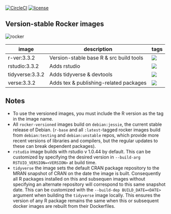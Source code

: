 [![CircleCI](https://circleci.com/gh/rocker-org/rocker-versioned.svg?style=svg)](https://circleci.com/gh/rocker-org/rocker-versioned) [![license](https://img.shields.io/badge/license-GPLv2-blue.svg)](https://opensource.org/licenses/GPL-2.0)


## Version-stable Rocker images

![rocker](https://avatars0.githubusercontent.com/u/9100160?v=3&s=200)


image            | description                               | tags 
---------------- | ----------------------------------------  | ---- 
r-ver:3.3.2      |  Version-stable base R & src build tools  | [![](https://images.microbadger.com/badges/image/rocker/r-ver.svg)](https://microbadger.com/images/rocker/r-ver "Get your own image badge on microbadger.com")  
rstudio:3.3.2    |  Adds rstudio                             | [![](https://images.microbadger.com/badges/image/cboettig/rstudio.svg)](https://microbadger.com/)  
tidyverse:3.3.2  |  Adds tidyverse & devtools                | [![](https://images.microbadger.com/badges/image/rocker/tidyverse.svg)](https://microbadger.com/images/rocker/tidyverse "Get your own image badge on microbadger.com")  
verse:3.3.2      |  Adds tex & publishing-related packages   | [![](https://images.microbadger.com/badges/image/rocker/verse.svg)](https://microbadger.com/images/rocker/verse "Get your own image badge on microbadger.com")  


Notes
-----

- To use the versioned images, you must include the R version as the tag in the image name.
- All `rocker-versioned` images build on `debian:jessie`, the current stable release of Debian. (`r-base` and all `:latest`-tagged rocker images build from `debian:testing` and `debian:unstable` repos, which provide more recent versions of libraries and compilers, but the regular updates to these can break dependent packages).
- `rstudio` image builds with rstudio v 1.0.44 by default. This can be customized by specifying the desired version in `--build-arg RSTUIO_VERSION=<VERSION>` at build time.
- `tidyverse` the image sets the default CRAN package repository to the MRAN snapshot of CRAN on the date the image is built.  Consequently all R packages installed on this and subsequen images without specifying an alternate repository will correspond to this same snapshot date. This can be customized with the `--build-dep BUILD_DATE=<DATE>` argument when building the `tidyverse` image locally. This ensures the version of any R package remains the same when this or subsequent docker images are rebuilt from their Dockerfiles.


